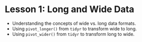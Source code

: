 # Lesson 1: Long and Wide Data

* Understanding the concepts of wide vs. long data formats.
* Using `pivot_longer()` from `tidyr` to transform wide to long.
* Using `pivot_wider()` from `tidyr` to transform long to wide.
